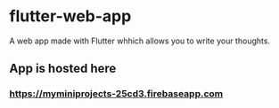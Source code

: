# flutter-web-app
A web app made with Flutter whhich allows you to write your thoughts.

## App is hosted here 
 ### https://myminiprojects-25cd3.firebaseapp.com
